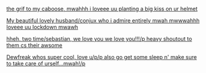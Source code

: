 [ the grif to my caboose, mwahhh i loveee uu planting a big kiss on ur helmet ](https://gr1ff.straw.page/) 

[ My beautiful lovely husband/conjux who i admire entirely mwah mwwwahhh loveee uu lockdown mwawh ](https://github.com/llock-e)        

[ hheh, two time/sebastian, we love you we love you!!!/p heavy shoutout to them cs their awsome ](https://wilt3dsp4wnz.straw.page/)

[ Dewfreak whos super cool, love u/p/p also go get some sleep n' make sure to take care of urself...mwah!/p ](https://www.patreon.com/c/heavyhook/about)
